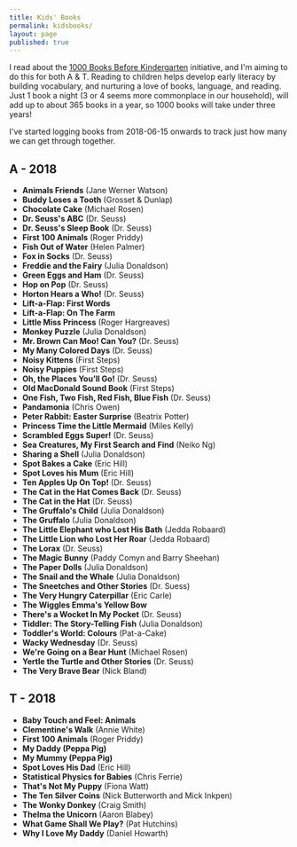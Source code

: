 ```yaml
---
title: Kids' Books
permalink: kidsbooks/
layout: page
published: true
---
```

I read about the [1000 Books Before Kindergarten](https://1000booksbeforekindergarten.org/) initiative, and I'm aiming to do this for both A & T. Reading to children helps develop early literacy by building vocabulary, and nurturing a love of books, language, and reading. Just 1 book a night (3 or 4 seems more commonplace in our household), will add up to about 365 books in a year, so 1000 books will take under three years!

I've started logging books from 2018-06-15 onwards to track just how many we can get through together.

## A - 2018

- **Animals Friends** (Jane Werner Watson)
- **Buddy Loses a Tooth** (Grosset & Dunlap)
- **Chocolate Cake** (Michael Rosen)
- **Dr. Seuss's ABC** (Dr. Seuss)
- **Dr. Seuss's Sleep Book** (Dr. Seuss)
- **First 100 Animals** (Roger Priddy)
- **Fish Out of Water** (Helen Palmer)
- **Fox in Socks** (Dr. Seuss)
- **Freddie and the Fairy** (Julia Donaldson)
- **Green Eggs and Ham** (Dr. Seuss)
- **Hop on Pop** (Dr. Seuss)
- **Horton Hears a Who!** (Dr. Seuss)
- **Lift-a-Flap: First Words**
- **Lift-a-Flap: On The Farm**
- **Little Miss Princess** (Roger Hargreaves)
- **Monkey Puzzle** (Julia Donaldson)
- **Mr. Brown Can Moo! Can You?** (Dr. Seuss)
- **My Many Colored Days** (Dr. Seuss)
- **Noisy Kittens** (First Steps)
- **Noisy Puppies** (First Steps)
- **Oh, the Places You’ll Go!** (Dr. Seuss)
- **Old MacDonald Sound Book** (First Steps)
- **One Fish, Two Fish, Red Fish, Blue Fish** (Dr. Seuss)
- **Pandamonia** (Chris Owen)
- **Peter Rabbit: Easter Surprise** (Beatrix Potter)
- **Princess Time the Little Mermaid** (Miles Kelly)
- **Scrambled Eggs Super!** (Dr. Seuss)
- **Sea Creatures, My First Search and Find** (Neiko Ng)
- **Sharing a Shell** (Julia Donaldson)
- **Spot Bakes a Cake** (Eric Hill)
- **Spot Loves his Mum** (Eric Hill)
- **Ten Apples Up On Top!** (Dr. Seuss)
- **The Cat in the Hat Comes Back** (Dr. Seuss)
- **The Cat in the Hat** (Dr. Seuss)
- **The Gruffalo's Child** (Julia Donaldson)
- **The Gruffalo** (Julia Donaldson)
- **The Little Elephant who Lost His Bath** (Jedda Robaard)
- **The Little Lion who Lost Her Roar** (Jedda Robaard)
- **The Lorax** (Dr. Seuss)
- **The Magic Bunny** (Paddy Comyn and Barry Sheehan)
- **The Paper Dolls** (Julia Donaldson)
- **The Snail and the Whale** (Julia Donaldson)
- **The Sneetches and Other Stories** (Dr. Suess)
- **The Very Hungry Caterpillar** (Eric Carle)
- **The Wiggles Emma's Yellow Bow**
- **There's a Wocket In My Pocket** (Dr. Seuss)
- **Tiddler: The Story-Telling Fish** (Julia Donaldson)
- **Toddler's World: Colours** (Pat-a-Cake)
- **Wacky Wednesday** (Dr. Seuss)
- **We're Going on a Bear Hunt** (Michael Rosen)
- **Yertle the Turtle and Other Stories** (Dr. Seuss)
- **The Very Brave Bear** (Nick Bland)


## T - 2018

- **Baby Touch and Feel: Animals**
- **Clementine's Walk** (Annie White)
- **First 100 Animals** (Roger Priddy)
- **My Daddy (Peppa Pig)**
- **My Mummy (Peppa Pig)**
- **Spot Loves His Dad** (Eric Hill)
- **Statistical Physics for Babies** (Chris Ferrie)
- **That's Not My Puppy** (Fiona Watt)
- **The Ten Silver Coins** (Nick Butterworth and Mick Inkpen)
- **The Wonky Donkey** (Craig Smith)
- **Thelma the Unicorn** (Aaron Blabey)
- **What Game Shall We Play?** (Pat Hutchins)
- **Why I Love My Daddy** (Daniel Howarth)